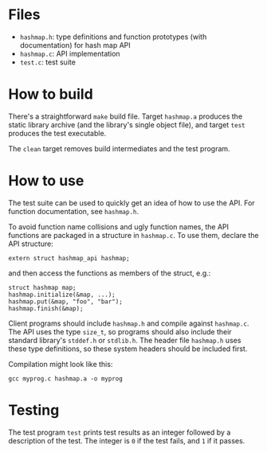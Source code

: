 Files
=====

- `hashmap.h`: type definitions and function prototypes (with documentation) for hash map API
- `hashmap.c`: API implementation
- `test.c`: test suite

How to build
============

There's a straightforward `make` build file. Target `hashmap.a` produces the static library archive (and the library's single object file), and target `test` produces the test executable.

The `clean` target removes build intermediates and the test program.

How to use
==========

The test suite can be used to quickly get an idea of how to use the API. For function documentation, see `hashmap.h`.

To avoid function name collisions and ugly function names, the API functions are packaged in a structure in `hashmap.c`. To use them, declare the API structure:

	extern struct hashmap_api hashmap;

and then access the functions as members of the struct, e.g.:

	struct hashmap map;
	hashmap.initialize(&map, ...);
	hashmap.put(&map, "foo", "bar");
	hashmap.finish(&map);

Client programs should include `hashmap.h` and compile against `hashmap.c`. The API uses the type `size_t`, so programs should also include their standard library's `stddef.h` or `stdlib.h`. The header file `hashmap.h` uses these type definitions, so these system headers should be included first.

Compilation might look like this:

	gcc myprog.c hashmap.a -o myprog

Testing
=======

The test program `test` prints test results as an integer followed by a description of the test. The integer is `0` if the test fails, and `1` if it passes.
